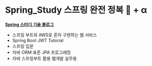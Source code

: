 # Spring_Study 스프링 완전 정복 🌱 + α 
**[Spring 스터디 기술 블로그](https://gaga-kim.tistory.com/category/STUDY/Spring)**
- 스프링 부트와 AWS로 혼자 구현하는 웹 서비스
- Spring Boot JWT Tutorial
- 스프링 입문
- 자바 ORM 표준 JPA 프로그래밍
- 자바 스프링부트 활용 웹개발 실무용
